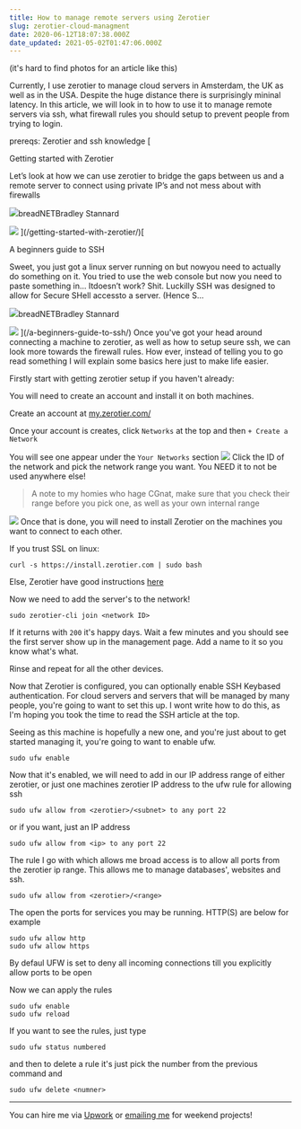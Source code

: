 ```yaml
---
title: How to manage remote servers using Zerotier
slug: zerotier-cloud-managment
date: 2020-06-12T18:07:38.000Z
date_updated: 2021-05-02T01:47:06.000Z
---
```


(it's hard to find photos for an article like this)

Currently, I use zerotier to manage cloud servers in Amsterdam, the UK as well as in the USA. Despite the huge distance there is surprisingly mininal latency. In this article, we will look in to how to use it to manage remote servers via ssh, what firewall rules you should setup to prevent people from trying to login.

prereqs: Zerotier and ssh knowledge
[

Getting started with Zerotier

Let’s look at how we can use zerotier to bridge the gaps between us and a remote server to connect using private IP’s and not mess about with firewalls

![](https://breadnet.co.uk/favicon.png)breadNETBradley Stannard

![](https://images.unsplash.com/photo-1512699126689-b59fb4e97c92?ixlib&#x3D;rb-1.2.1&amp;q&#x3D;80&amp;fm&#x3D;jpg&amp;crop&#x3D;entropy&amp;cs&#x3D;tinysrgb&amp;w&#x3D;2000&amp;fit&#x3D;max&amp;ixid&#x3D;eyJhcHBfaWQiOjExNzczfQ)
](/getting-started-with-zerotier/)[

A beginners guide to SSH

Sweet, you just got a linux server running on <insert cloud provider > but nowyou need to actually do something on it. You tried to use the web console but now you need to paste something in... Itdoesn’t work? Shit. Luckilly SSH was designed to allow for Secure SHell accessto a server. (Hence S…

![](https://breadnet.co.uk/favicon.png)breadNETBradley Stannard

![](https://images.unsplash.com/photo-1586772002345-339f8042a777?ixlib&#x3D;rb-1.2.1&amp;q&#x3D;80&amp;fm&#x3D;jpg&amp;crop&#x3D;entropy&amp;cs&#x3D;tinysrgb&amp;w&#x3D;2000&amp;fit&#x3D;max&amp;ixid&#x3D;eyJhcHBfaWQiOjExNzczfQ)
](/a-beginners-guide-to-ssh/)
Once you've got your head around connecting a machine to zerotier, as well as how to setup seure ssh, we can look more towards the firewall rules. How ever, instead of telling you to go read something I will explain some basics here just to make life easier.

Firstly start with getting zerotier setup if you haven't already:

You will need to create an account and install it on both machines.

Create an account at [my.zerotier.com/](https://my.zerotier.com/)

Once your account is creates, click `Networks` at the top and then `+ Create a Network`

You will see one appear under the `Your Networks` section
![](/content/images/2020/06/image-14.png)
Click the ID of the network and pick the network range you want. You NEED it to not be used anywhere else!

> A note to my homies who hage CGnat, make sure that you check their range before you pick one, as well as your own internal range

![](/content/images/2020/06/image-15.png)
Once that is done, you will need to install Zerotier on the machines you want to connect to each other.

If you trust SSL on linux:

    curl -s https://install.zerotier.com | sudo bash

Else, Zerotier have good instructions [here](https://www.zerotier.com/download/)

Now we need to add the server's to the network!

    sudo zerotier-cli join <network ID>

If it returns with `200` it's happy days. Wait a few minutes and you should see the first server show up in the management page. Add a name to it so you know what's what.

Rinse and repeat for all the other devices.

Now that Zerotier is configured, you can optionally enable SSH Keybased authentication. For cloud servers and servers that will be managed by many people, you're going to want to set this up. I wont write how to do this, as I'm hoping you took the time to read the SSH article at the top.

Seeing as this machine is hopefully a new one, and you're just about to get started managing it, you're going to want to enable ufw.

    sudo ufw enable

Now that it's enabled, we will need to add in our IP address range of either zerotier, or just one machines zerotier IP address to the ufw rule for allowing ssh

    sudo ufw allow from <zerotier>/<subnet> to any port 22

or if you want, just an IP address

    sudo ufw allow from <ip> to any port 22

The rule I go with which allows me broad access is to allow all ports from the zerotier ip range. This allows me to manage databases', websites and ssh.

    sudo ufw allow from <zerotier>/<range>

The open the ports for services you may be running. HTTP(S) are below for example

    sudo ufw allow http
    sudo ufw allow https

By defaul UFW is set to deny all incoming connections till you explicitly allow ports to be open

Now we can apply the rules

    sudo ufw enable
    sudo ufw reload

If you want to see the rules, just type

    sudo ufw status numbered

and then to delete a rule it's just pick the number from the previous command and

    sudo ufw delete <numner>

---

You can hire me via [Upwork](https://www.upwork.com/freelancers/~01c61ee9802b94133e) or [emailing me](mailto:work@breadnet.co.uk) for weekend projects!
